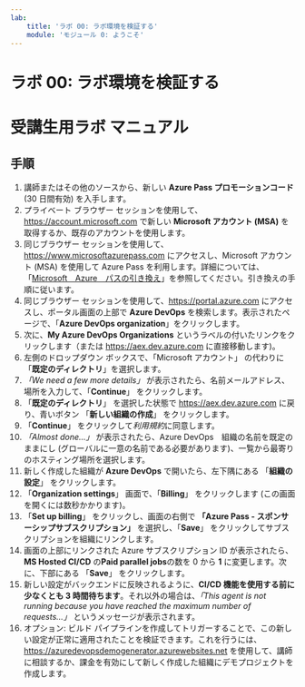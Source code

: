```yaml
---
lab:
    title: 'ラボ 00: ラボ環境を検証する'
    module: 'モジュール 0: ようこそ'
---
```


# ラボ 00: ラボ環境を検証する
# 受講生用ラボ マニュアル

## 手順

1. 講師またはその他のソースから、新しい **Azure Pass プロモーションコード** (30 日間有効) を入手します。
2. プライベート ブラウザー セッションを使用して、https://account.microsoft.com で新しい **Microsoft アカウント (MSA)** を取得するか、既存のアカウントを使用します。
3. 同じブラウザー セッションを使用して、https://www.microsoftazurepass.com にアクセスし、Microsoft アカウント (MSA) を使用して Azure Pass を利用します。詳細については、「[Microsoft　Azure　パスの引き換え](https://www.microsoftazurepass.com/Home/HowTo?Length=5)」を参照してください。引き換えの手順に従います。 
4. 同じブラウザー セッションを使用して、https://portal.azure.com にアクセスし、ポータル画面の上部で **Azure DevOps** を検索します。表示されたページで、「**Azure DevOps organization**」をクリックします。 
5. 次に、**My Azure DevOps Organizations** というラベルの付いたリンクをクリックします（または https://aex.dev.azure.com に直接移動します)。
6. 左側のドロップダウン ボックスで、「Microsoft アカウント」 の代わりに「**既定のディレクトリ**」を選択します。
7. *「We need a few more details」* が表示されたら、名前メールアドレス、場所を入力して、「**Continue**」 をクリックします。
8. 「**既定のディレクトリ**」 を選択した状態で https://aex.dev.azure.com に戻り、青いボタン 「**新しい組織の作成**」 をクリックします。
9. 「**Continue**」 をクリックして*利用規約*に同意します。
10. *「Almost done...」* が表示されたら、Azure DevOps　組織の名前を既定のままにし (グローバルに一意の名前である必要があります)、一覧から最寄りのホスティング場所を選択します。
11. 新しく作成した組織が **Azure DevOps** で開いたら、左下隅にある 「**組織の設定**」 をクリックします。
12. 「**Organization settings**」 画面で、「**Billing**」 をクリックします (この画面を開くには数秒かかります)。
13. 「**Set up billing**」 をクリックし、画面の右側で **「Azure Pass - スポンサーシップサブスクリプション」** を選択し、「**Save**」 をクリックしてサブスクリプションを組織にリンクします。
14. 画面の上部にリンクされた Azure サブスクリプション ID が表示されたら、**MS Hosted CI/CD** の**Paid parallel jobs**の数を 0 から **1** に変更します。次に、下部にある 「**Save**」 をクリックします。 
15. 新しい設定がバックエンドに反映されるように、**CI/CD 機能を使用する前に少なくとも 3 時間待ちます**。それ以外の場合は、*「This agent is not running because you have reached the maximum number of requests…」* というメッセージが表示されます。
16. オプション: ビルド パイプラインを作成してトリガーすることで、この新しい設定が正常に適用されたことを検証できます。これを行うには、https://azuredevopsdemogenerator.azurewebsites.net を使用して、講師に相談するか、課金を有効にして新しく作成した組織にデモプロジェクトを作成します。
